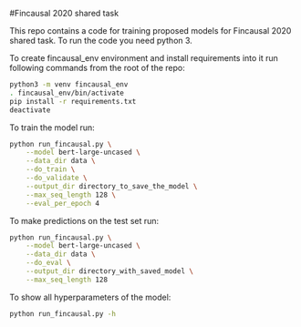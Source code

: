 #Fincausal 2020 shared task

This repo contains a code for training proposed models for Fincausal 2020 shared
task. To run the code you need python 3.

To create fincausal_env environment and install requirements into it run following commands from the root of the repo:
```bash
python3 -m venv fincausal_env
. fincausal_env/bin/activate
pip install -r requirements.txt
deactivate
```

To train the model run:
```bash
python run_fincausal.py \
    --model bert-large-uncased \
    --data_dir data \
    --do_train \
    --do_validate \
    --output_dir directory_to_save_the_model \
    --max_seq_length 128 \
    --eval_per_epoch 4
```

To make predictions on the test set run:
```bash
python run_fincausal.py \
    --model bert-large-uncased \
    --data_dir data \
    --do_eval \
    --output_dir directory_with_saved_model \
    --max_seq_length 128
```

To show all hyperparameters of the model:
```bash
python run_fincausal.py -h
```